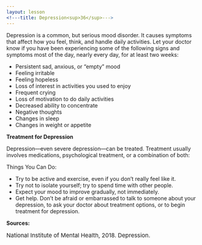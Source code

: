 ```yaml
---
layout: lesson
<!---title: Depression<sup>36</sup>--->
---
```


Depression is a common, but serious mood disorder. It causes symptoms that affect how you feel, think, and handle daily activities. Let your doctor know if you have been experiencing some of the following signs and symptoms most of the day, nearly every day, for at least two weeks:

* Persistent sad, anxious, or “empty” mood
* Feeling irritable
* Feeling hopeless
* Loss of interest in activities you used to enjoy
* Frequent crying
* Loss of motivation to do daily activities
* Decreased ability to concentrate
* Negative thoughts
* Changes in sleep 
* Changes in weight or appetite

**Treatment for Depression**

Depression—even severe depression—can be treated. Treatment usually involves medications, psychological treatment, or a combination of both:

Things You Can Do:

* Try to be active and exercise, even if you don’t really feel like it.
* Try not to isolate yourself; try to spend time with other people.
* Expect your mood to improve gradually, not immediately.
* Get help. Don’t be afraid or embarrassed to talk to someone about your depression, to ask your doctor about treatment options, or to begin treatment for depression.

**Sources:**

<span style="font-size:15px;">National Institute of Mental Health, 2018. Depression.</span>

